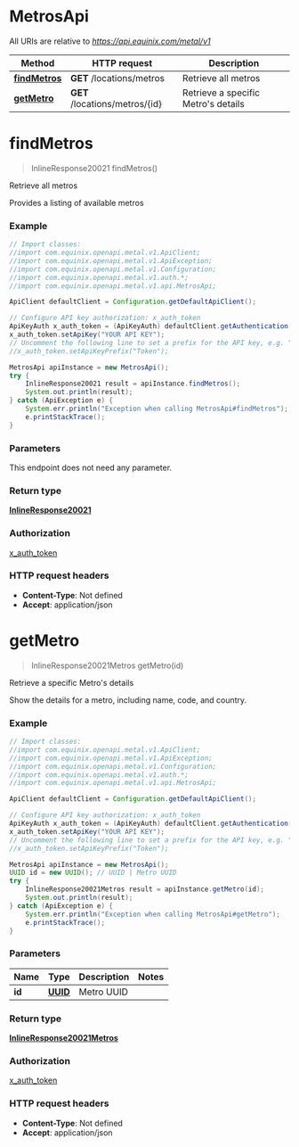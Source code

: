 # MetrosApi

All URIs are relative to *https://api.equinix.com/metal/v1*

Method | HTTP request | Description
------------- | ------------- | -------------
[**findMetros**](MetrosApi.md#findMetros) | **GET** /locations/metros | Retrieve all metros
[**getMetro**](MetrosApi.md#getMetro) | **GET** /locations/metros/{id} | Retrieve a specific Metro&#39;s details


<a name="findMetros"></a>
# **findMetros**
> InlineResponse20021 findMetros()

Retrieve all metros

Provides a listing of available metros

### Example
```java
// Import classes:
//import com.equinix.openapi.metal.v1.ApiClient;
//import com.equinix.openapi.metal.v1.ApiException;
//import com.equinix.openapi.metal.v1.Configuration;
//import com.equinix.openapi.metal.v1.auth.*;
//import com.equinix.openapi.metal.v1.api.MetrosApi;

ApiClient defaultClient = Configuration.getDefaultApiClient();

// Configure API key authorization: x_auth_token
ApiKeyAuth x_auth_token = (ApiKeyAuth) defaultClient.getAuthentication("x_auth_token");
x_auth_token.setApiKey("YOUR API KEY");
// Uncomment the following line to set a prefix for the API key, e.g. "Token" (defaults to null)
//x_auth_token.setApiKeyPrefix("Token");

MetrosApi apiInstance = new MetrosApi();
try {
    InlineResponse20021 result = apiInstance.findMetros();
    System.out.println(result);
} catch (ApiException e) {
    System.err.println("Exception when calling MetrosApi#findMetros");
    e.printStackTrace();
}
```

### Parameters
This endpoint does not need any parameter.

### Return type

[**InlineResponse20021**](InlineResponse20021.md)

### Authorization

[x_auth_token](../README.md#x_auth_token)

### HTTP request headers

 - **Content-Type**: Not defined
 - **Accept**: application/json

<a name="getMetro"></a>
# **getMetro**
> InlineResponse20021Metros getMetro(id)

Retrieve a specific Metro&#39;s details

Show the details for a metro, including name, code, and country.

### Example
```java
// Import classes:
//import com.equinix.openapi.metal.v1.ApiClient;
//import com.equinix.openapi.metal.v1.ApiException;
//import com.equinix.openapi.metal.v1.Configuration;
//import com.equinix.openapi.metal.v1.auth.*;
//import com.equinix.openapi.metal.v1.api.MetrosApi;

ApiClient defaultClient = Configuration.getDefaultApiClient();

// Configure API key authorization: x_auth_token
ApiKeyAuth x_auth_token = (ApiKeyAuth) defaultClient.getAuthentication("x_auth_token");
x_auth_token.setApiKey("YOUR API KEY");
// Uncomment the following line to set a prefix for the API key, e.g. "Token" (defaults to null)
//x_auth_token.setApiKeyPrefix("Token");

MetrosApi apiInstance = new MetrosApi();
UUID id = new UUID(); // UUID | Metro UUID
try {
    InlineResponse20021Metros result = apiInstance.getMetro(id);
    System.out.println(result);
} catch (ApiException e) {
    System.err.println("Exception when calling MetrosApi#getMetro");
    e.printStackTrace();
}
```

### Parameters

Name | Type | Description  | Notes
------------- | ------------- | ------------- | -------------
 **id** | [**UUID**](.md)| Metro UUID |

### Return type

[**InlineResponse20021Metros**](InlineResponse20021Metros.md)

### Authorization

[x_auth_token](../README.md#x_auth_token)

### HTTP request headers

 - **Content-Type**: Not defined
 - **Accept**: application/json

